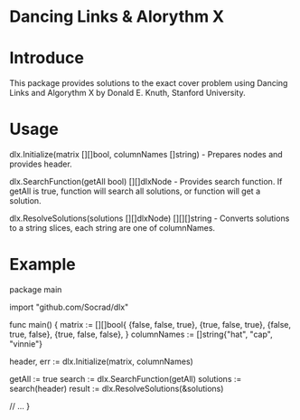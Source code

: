 Dancing Links & Alorythm X 
==================================================================

Introduce
=========
This package provides solutions to the exact cover problem using Dancing Links and Algorythm X by Donald E. Knuth, Stanford University.

Usage
=====
dlx.Initialize(matrix [][]bool, columnNames []string) - Prepares nodes and provides header.

dlx.SearchFunction(getAll bool) [][]dlxNode - Provides search function. If getAll is true, function will search all solutions, or function will get a solution. 

dlx.ResolveSolutions(solutions [][]dlxNode) [][][]string - Converts solutions to a string slices, each string are one of columnNames.

Example
=======
package main

import "github.com/Socrad/dlx"

func main() {
  matrix := [][]bool{
		{false, false, true},
		{true, false, true},
		{false, true, false},
		{true, false, false},
	}
	columnNames := []string{"hat", "cap", "vinnie"}

  header, err := dlx.Initialize(matrix, columnNames)
  
  getAll := true
  search := dlx.SearchFunction(getAll)
  solutions := search(header)
  result := dlx.ResolveSolutions(&solutions)

  // ...
}



